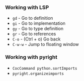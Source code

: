 ### Working with LSP
- `gd` - Go to definition
- `gi` - Go to implementation
- `gy` - Go to type definition
- `gr` - Go to references
- `C-o` - (Ctrl + o) Go back
- `C-w-w` - Jump to floating window

### Working with pyright
- `CocCommand python.sortImports`
- `pyright.organizeimports`
